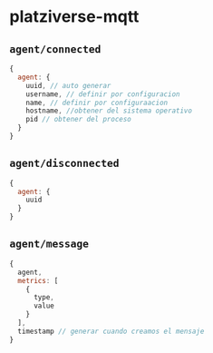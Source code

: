 # platziverse-mqtt

## `agent/connected`

```js
{
  agent: {
    uuid, // auto generar
    username, // definir por configuracion
    name, // definir por configuraacion
    hostname, //obtener del sistema operativo
    pid // obtener del proceso
  }
}
```

## `agent/disconnected`

```js
{
  agent: {
    uuid
  }
}
```

## `agent/message`

```js
{
  agent,
  metrics: [
    {
      type,
      value
    }
  ],
  timestamp // generar cuando creamos el mensaje
}
```